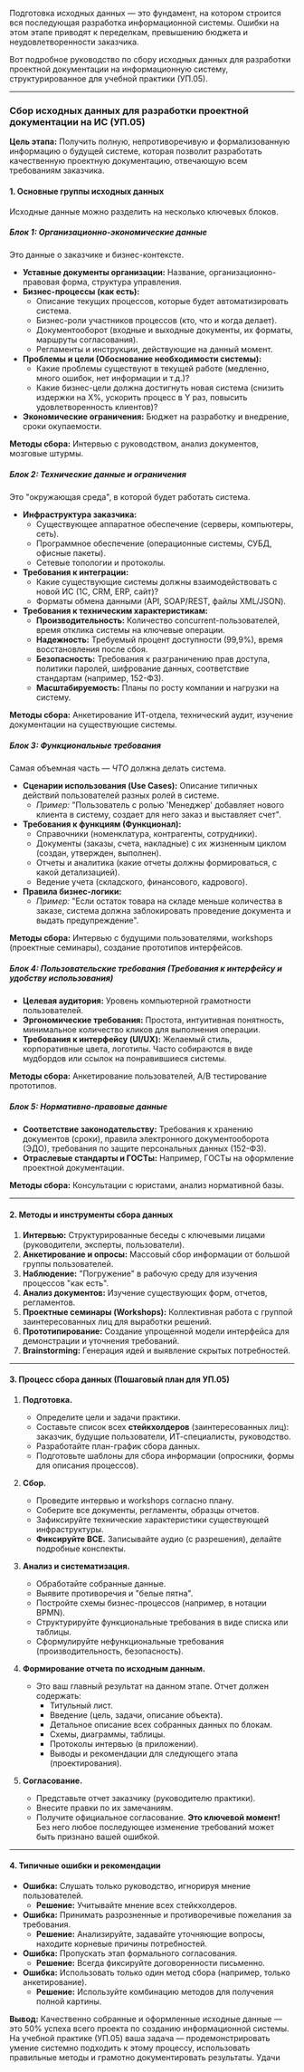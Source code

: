 Подготовка исходных данных — это фундамент, на котором строится вся последующая разработка информационной системы. Ошибки на этом этапе приводят к переделкам, превышению бюджета и неудовлетворенности заказчика.

Вот подробное руководство по сбору исходных данных для разработки проектной документации на информационную систему, структурированное для учебной практики (УП.05).

---

### **Сбор исходных данных для разработки проектной документации на ИС (УП.05)**

**Цель этапа:** Получить полную, непротиворечивую и формализованную информацию о будущей системе, которая позволит разработать качественную проектную документацию, отвечающую всем требованиям заказчика.

#### **1. Основные группы исходных данных**

Исходные данные можно разделить на несколько ключевых блоков.

##### **Блок 1: Организационно-экономические данные**

Это данные о заказчике и бизнес-контексте.

*   **Уставные документы организации:** Название, организационно-правовая форма, структура управления.
*   **Бизнес-процессы (как есть):**
    *   Описание текущих процессов, которые будет автоматизировать система.
    *   Бизнес-роли участников процессов (кто, что и когда делает).
    *   Документооборот (входные и выходные документы, их форматы, маршруты согласования).
    *   Регламенты и инструкции, действующие на данный момент.
*   **Проблемы и цели (Обоснование необходимости системы):**
    *   Какие проблемы существуют в текущей работе (медленно, много ошибок, нет информации и т.д.)?
    *   Какие бизнес-цели должна достигнуть новая система (снизить издержки на X%, ускорить процесс в Y раз, повысить удовлетворенность клиентов)?
*   **Экономические ограничения:** Бюджет на разработку и внедрение, сроки окупаемости.

**Методы сбора:** Интервью с руководством, анализ документов, мозговые штурмы.

##### **Блок 2: Технические данные и ограничения**

Это "окружающая среда", в которой будет работать система.

*   **Инфраструктура заказчика:**
    *   Существующее аппаратное обеспечение (серверы, компьютеры, сеть).
    *   Программное обеспечение (операционные системы, СУБД, офисные пакеты).
    *   Сетевые топологии и протоколы.
*   **Требования к интеграции:**
    *   Какие существующие системы должны взаимодействовать с новой ИС (1С, CRM, ERP, сайт)?
    *   Форматы обмена данными (API, SOAP/REST, файлы XML/JSON).
*   **Требования к техническим характеристикам:**
    *   **Производительность:** Количество concurrent-пользователей, время отклика системы на ключевые операции.
    *   **Надежность:** Требуемый процент доступности (99,9%), время восстановления после сбоя.
    *   **Безопасность:** Требования к разграничению прав доступа, политики паролей, шифрование данных, соответствие стандартам (например, 152-ФЗ).
    *   **Масштабируемость:** Планы по росту компании и нагрузки на систему.

**Методы сбора:** Анкетирование ИТ-отдела, технический аудит, изучение документации на существующие системы.

##### **Блок 3: Функциональные требования**

Самая объемная часть — *ЧТО* должна делать система.

*   **Сценарии использования (Use Cases):** Описание типичных действий пользователей разных ролей в системе.
    *   *Пример:* "Пользователь с ролью 'Менеджер' добавляет нового клиента в систему, создает для него заказ и выставляет счет".
*   **Требования к функциям (Функционал):**
    *   Справочники (номенклатура, контрагенты, сотрудники).
    *   Документы (заказы, счета, накладные) с их жизненным циклом (создан, утвержден, выполнен).
    *   Отчеты и аналитика (какие отчеты должны формироваться, с какой детализацией).
    *   Ведение учета (складского, финансового, кадрового).
*   **Правила бизнес-логики:**
    *   *Пример:* "Если остаток товара на складе меньше количества в заказе, система должна заблокировать проведение документа и выдать предупреждение".

**Методы сбора:** Интервью с будущими пользователями, workshops (проектные семинары), создание прототипов интерфейсов.

##### **Блок 4: Пользовательские требования (Требования к интерфейсу и удобству использования)**

*   **Целевая аудитория:** Уровень компьютерной грамотности пользователей.
*   **Эргономические требования:** Простота, интуитивная понятность, минимальное количество кликов для выполнения операции.
*   **Требования к интерфейсу (UI/UX):** Желаемый стиль, корпоративные цвета, логотипы. Часто собираются в виде мудбордов или ссылок на понравившиеся системы.

**Методы сбора:** Анкетирование пользователей, A/B тестирование прототипов.

##### **Блок 5: Нормативно-правовые данные**

*   **Соответствие законодательству:** Требования к хранению документов (сроки), правила электронного документооборота (ЭДО), требования по защите персональных данных (152-ФЗ).
*   **Отраслевые стандарты и ГОСТы:** Например, ГОСТы на оформление проектной документации.

**Методы сбора:** Консультации с юристами, анализ нормативной базы.

---

#### **2. Методы и инструменты сбора данных**

1.  **Интервью:** Структурированные беседы с ключевыми лицами (руководители, эксперты, пользователи).
2.  **Анкетирование и опросы:** Массовый сбор информации от большой группы пользователей.
3.  **Наблюдение:** "Погружение" в рабочую среду для изучения процессов "как есть".
4.  **Анализ документов:** Изучение существующих форм, отчетов, регламентов.
5.  **Проектные семинары (Workshops):** Коллективная работа с группой заинтересованных лиц для выработки решений.
6.  **Прототипирование:** Создание упрощенной модели интерфейса для демонстрации и уточнения требований.
7.  **Brainstorming:** Генерация идей и выявление скрытых потребностей.

---

#### **3. Процесс сбора данных (Пошаговый план для УП.05)**

1.  **Подготовка.**
    *   Определите цели и задачи практики.
    *   Составьте список всех **стейкхолдеров** (заинтересованных лиц): заказчик, будущие пользователи, ИТ-специалисты, руководство.
    *   Разработайте план-график сбора данных.
    *   Подготовьте шаблоны для сбора информации (опросники, формы для описания процессов).

2.  **Сбор.**
    *   Проведите интервью и workshops согласно плану.
    *   Соберите все документы, регламенты, образцы отчетов.
    *   Зафиксируйте технические характеристики существующей инфраструктуры.
    *   **Фиксируйте ВСЕ.** Записывайте аудио (с разрешения), делайте подробные конспекты.

3.  **Анализ и систематизация.**
    *   Обработайте собранные данные.
    *   Выявите противоречия и "белые пятна".
    *   Постройте схемы бизнес-процессов (например, в нотации BPMN).
    *   Структурируйте функциональные требования в виде списка или таблицы.
    *   Сформулируйте нефункциональные требования (производительность, безопасность).

4.  **Формирование отчета по исходным данным.**
    *   Это ваш главный результат на данном этапе. Отчет должен содержать:
        *   Титульный лист.
        *   Введение (цель, задачи, описание объекта).
        *   Детальное описание всех собранных данных по блокам.
        *   Схемы, диаграммы, таблицы.
        *   Протоколы интервью (в приложении).
        *   Выводы и рекомендации для следующего этапа (проектирования).

5.  **Согласование.**
    *   Представьте отчет заказчику (руководителю практики).
    *   Внесите правки по их замечаниям.
    *   Получите официальное согласование. **Это ключевой момент!** Без него любое последующее изменение требований может быть признано вашей ошибкой.

---

#### **4. Типичные ошибки и рекомендации**

*   **Ошибка:** Слушать только руководство, игнорируя мнение пользователей.
    *   **Решение:** Учитывайте мнение всех стейкхолдеров.
*   **Ошибка:** Принимать разрозненные и противоречивые пожелания за требования.
    *   **Решение:** Анализируйте, задавайте уточняющие вопросы, находите корневые причины потребностей.
*   **Ошибка:** Пропускать этап формального согласования.
    *   **Решение:** Всегда фиксируйте договоренности письменно.
*   **Ошибка:** Использовать только один метод сбора (например, только анкетирование).
    *   **Решение:** Используйте комбинацию методов для получения полной картины.

**Вывод:** Качественно собранные и оформленные исходные данные — это 50% успеха всего проекта по созданию информационной системы. На учебной практике (УП.05) ваша задача — продемонстрировать умение системно подходить к этому процессу, использовать правильные методы и грамотно документировать результаты. Удачи
